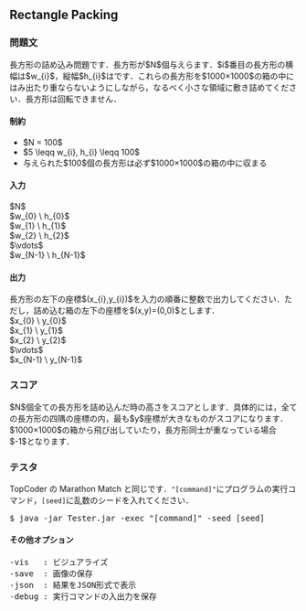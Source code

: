 <h2>Rectangle Packing</h2>

<h3>問題文</h3>
長方形の詰め込み問題です．長方形が$N$個与えらます．$i$番目の長方形の横幅は$w_{i}$，縦幅$h_{i}$はです．これらの長方形を$1000×1000$の箱の中にはみ出たり重ならないようにしながら，なるべく小さな領域に敷き詰めてください．長方形は回転できません．

<h4>制約</h4>
<ul>
<li>$N = 100$</li>
<li>$5 \leqq w_{i}, h_{i} \leqq 100$</li>
<li>与えられた$100$個の長方形は必ず$1000×1000$の箱の中に収まる</li>
</ul>

<h4>入力</h4>
<div class = "iodata">
$N$<br>
$w_{0} \ h_{0}$<br>
$w_{1} \ h_{1}$<br>
$w_{2} \ h_{2}$<br>
$\vdots$<br>
$w_{N-1} \ h_{N-1}$<br>
</div>

<h4>出力</h4>
長方形の左下の座標$(x_{i},y_{i})$を入力の順番に整数で出力してください．ただし，詰め込む箱の左下の座標を$(x,y)=(0,0)$とします．
<div class = "iodata">
$x_{0} \ y_{0}$<br>
$x_{1} \ y_{1}$<br>
$x_{2} \ y_{2}$<br>
$\vdots$<br>
$x_{N-1} \ y_{N-1}$<br>
</div>

<h3>スコア</h3>
$N$個全ての長方形を詰め込んだ時の高さをスコアとします．具体的には，全ての長方形の四隅の座標の内，最も$y$座標が大きなものがスコアになります．$1000×1000$の箱から飛び出していたり，長方形同士が重なっている場合$-1$となります．

<h3>テスタ</h3>
TopCoder の Marathon Match と同じです．<code>"[command]"</code>にプログラムの実行コマンド，<code>[seed]</code>に乱数のシードを入れてください．
<div class = "iodata">
<pre>
$ java -jar Tester.jar -exec "[command]" -seed [seed]
</pre>
</div>

<h4>その他オプション</h4>
<pre>
-vis   : ビジュアライズ
-save  : 画像の保存
-json  : 結果をJSON形式で表示
-debug : 実行コマンドの入出力を保存
</pre>

